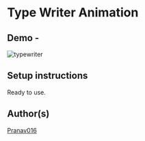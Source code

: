 # Type Writer Animation

## Demo -

![typewriter](https://user-images.githubusercontent.com/54665036/121496889-81b30e80-c9f8-11eb-9527-6e76ba2eed62.gif)


## Setup instructions

Ready to use.

## Author(s)

[Pranav016](https://github.com/Pranav016)
